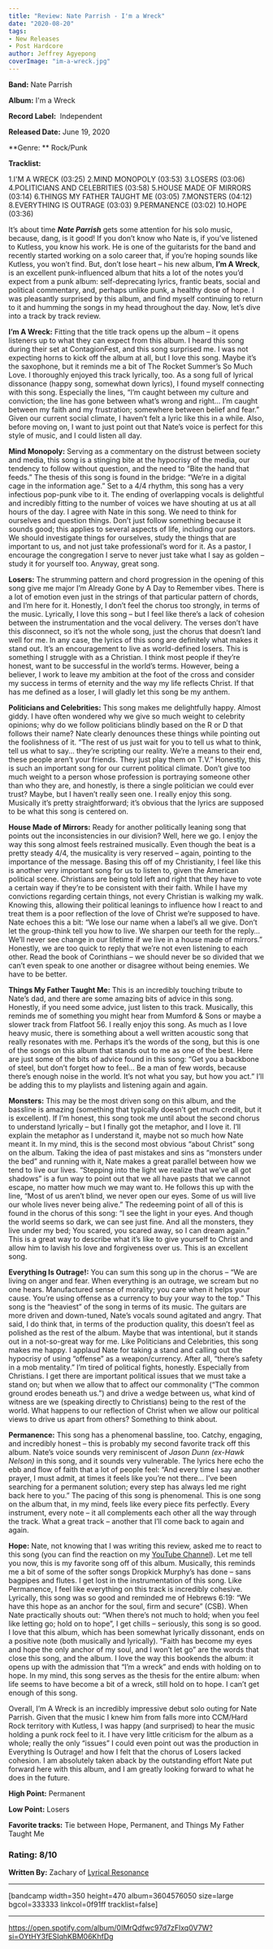 ```yaml
---
title: "Review: Nate Parrish - I'm a Wreck"
date: "2020-08-20"
tags:
- New Releases
- Post Hardcore
author: Jeffrey Agyepong
coverImage: "im-a-wreck.jpg"
---
```


**Band:** Nate Parrish

**Album:** I'm a Wreck

**Record Label:**  Independent

**Released Date:** June 19, 2020

**Genre: ** Rock/Punk

**Tracklist:**

1.I'M A WRECK (03:25) 2.MIND MONOPOLY (03:53) 3.LOSERS (03:06) 4.POLITICIANS AND CELEBRITIES (03:58) 5.HOUSE MADE OF MIRRORS (03:14) 6.THINGS MY FATHER TAUGHT ME (03:05) 7.MONSTERS (04:12) 8.EVERYTHING IS OUTRAGE (03:03) 9.PERMANENCE (03:02) 10.HOPE (03:36)

It’s about time **_Nate Parrish_** gets some attention for his solo music, because, dang, is it good! If you don’t know who Nate is, if you’ve listened to Kutless, you know his work. He is one of the guitarists for the band and recently started working on a solo career that, if you’re hoping sounds like Kutless, you won’t find. But, don’t lose heart – his new album, **I’m A Wreck**, is an excellent punk-influenced album that hits a lot of the notes you’d expect from a punk album: self-deprecating lyrics, frantic beats, social and political commentary, and, perhaps unlike punk, a healthy dose of hope. I was pleasantly surprised by this album, and find myself continuing to return to it and humming the songs in my head throughout the day. Now, let’s dive into a track by track review.

**I’m A Wreck:** Fitting that the title track opens up the album – it opens listeners up to what they can expect from this album. I heard this song during their set at ContagionFest, and this song surprised me. I was not expecting horns to kick off the album at all, but I love this song. Maybe it’s the saxophone, but it reminds me a bit of The Rocket Summer’s So Much Love. I thoroughly enjoyed this track lyrically, too. As a song full of lyrical dissonance (happy song, somewhat down lyrics), I found myself connecting with this song. Especially the lines, “I’m caught between my culture and conviction; the line has gone between what’s wrong and right… I’m caught between my faith and my frustration; somewhere between belief and fear.” Given our current social climate, I haven’t felt a lyric like this in a while. Also, before moving on, I want to just point out that Nate’s voice is perfect for this style of music, and I could listen all day.

**Mind Monopoly:** Serving as a commentary on the distrust between society and media, this song is a stinging bite at the hypocrisy of the media, our tendency to follow without question, and the need to “Bite the hand that feeds.” The thesis of this song is found in the bridge: “We’re in a digital cage in the information age.” Set to a 4/4 rhythm, this song has a very infectious pop-punk vibe to it. The ending of overlapping vocals is delightful and incredibly fitting to the number of voices we have shouting at us at all hours of the day. I agree with Nate in this song. We need to think for ourselves and question things. Don’t just follow something because it sounds good; this applies to several aspects of life, including our pastors. We should investigate things for ourselves, study the things that are important to us, and not just take professional’s word for it. As a pastor, I encourage the congregation I serve to never just take what I say as golden – study it for yourself too. Anyway, great song.

**Losers:** The strumming pattern and chord progression in the opening of this song give me major I’m Already Gone by A Day to Remember vibes. There is a lot of emotion even just in the strings of that particular pattern of chords, and I’m here for it. Honestly, I don’t feel the chorus too strongly, in terms of the music. Lyrically, I love this song – but I feel like there’s a lack of cohesion between the instrumentation and the vocal delivery. The verses don’t have this disconnect, so it’s not the whole song, just the chorus that doesn’t land well for me. In any case, the lyrics of this song are definitely what makes it stand out. It’s an encouragement to live as world-defined losers. This is something I struggle with as a Christian. I think most people if they’re honest, want to be successful in the world’s terms. However, being a believer, I work to leave my ambition at the foot of the cross and consider my success in terms of eternity and the way my life reflects Christ. If that has me defined as a loser, I will gladly let this song be my anthem.

**Politicians and Celebrities:** This song makes me delightfully happy. Almost giddy. I have often wondered why we give so much weight to celebrity opinions; why do we follow politicians blindly based on the R or D that follows their name? Nate clearly denounces these things while pointing out the foolishness of it. “The rest of us just wait for you to tell us what to think, tell us what to say… they’re scripting our reality. We’re a means to their end, these people aren’t your friends. They just play them on T.V.” Honestly, this is such an important song for our current political climate. Don’t give too much weight to a person whose profession is portraying someone other than who they are, and honestly, is there a single politician we could ever trust? Maybe, but I haven’t really seen one. I really enjoy this song. Musically it’s pretty straightforward; it’s obvious that the lyrics are supposed to be what this song is centered on.

**House Made of Mirrors:** Ready for another politically leaning song that points out the inconsistencies in our division? Well, here we go. I enjoy the way this song almost feels restrained musically. Even though the beat is a pretty steady 4/4, the musicality is very reserved – again, pointing to the importance of the message. Basing this off of my Christianity, I feel like this is another very important song for us to listen to, given the American political scene. Christians are being told left and right that they have to vote a certain way if they’re to be consistent with their faith. While I have my convictions regarding certain things, not every Christian is walking my walk. Knowing this, allowing their political leanings to influence how I react to and treat them is a poor reflection of the love of Christ we’re supposed to have. Nate echoes this a bit: “We lose our name when a label’s all we give. Don’t let the group-think tell you how to live. We sharpen our teeth for the reply… We’ll never see change in our lifetime if we live in a house made of mirrors.” Honestly, we are too quick to reply that we’re not even listening to each other. Read the book of Corinthians – we should never be so divided that we can’t even speak to one another or disagree without being enemies. We have to be better.

**Things My Father Taught Me:** This is an incredibly touching tribute to Nate’s dad, and there are some amazing bits of advice in this song. Honestly, if you need some advice, just listen to this track. Musically, this reminds me of something you might hear from Mumford & Sons or maybe a slower track from Flatfoot 56. I really enjoy this song. As much as I love heavy music, there is something about a well written acoustic song that really resonates with me. Perhaps it’s the words of the song, but this is one of the songs on this album that stands out to me as one of the best. Here are just some of the bits of advice found in this song: “Get you a backbone of steel, but don’t forget how to feel… Be a man of few words, because there’s enough noise in the world. It’s not what you say, but how you act.” I’ll be adding this to my playlists and listening again and again.

**Monsters:** This may be the most driven song on this album, and the bassline is amazing (something that typically doesn’t get much credit, but it is excellent). If I’m honest, this song took me until about the second chorus to understand lyrically – but I finally got the metaphor, and I love it. I’ll explain the metaphor as I understand it, maybe not so much how Nate meant it. In my mind, this is the second most obvious “about Christ” song on the album. Taking the idea of past mistakes and sins as “monsters under the bed” and running with it, Nate makes a great parallel between how we tend to live our lives. “Stepping into the light we realize that we’ve all got shadows” is a fun way to point out that we all have pasts that we cannot escape, no matter how much we may want to. He follows this up with the line, “Most of us aren’t blind, we never open our eyes. Some of us will live our whole lives never being alive.” The redeeming point of all of this is found in the chorus of this song: “I see the light in your eyes. And though the world seems so dark, we can see just fine. And all the monsters, they live under my bed; You scared, you scared away, so I can dream again.” This is a great way to describe what it’s like to give yourself to Christ and allow him to lavish his love and forgiveness over us. This is an excellent song.

**Everything Is Outrage!:** You can sum this song up in the chorus – “We are living on anger and fear. When everything is an outrage, we scream but no one hears. Manufactured sense of morality; you care when it helps your cause. You’re using offense as a currency to buy your way to the top.” This song is the “heaviest” of the song in terms of its music. The guitars are more driven and down-tuned, Nate’s vocals sound agitated and angry. That said, I do think that, in terms of the production quality, this doesn’t feel as polished as the rest of the album. Maybe that was intentional, but it stands out in a not-so-great way for me. Like Politicians and Celebrities, this song makes me happy. I applaud Nate for taking a stand and calling out the hypocrisy of using “offense” as a weapon/currency. After all, “there’s safety in a mob mentality.” I’m tired of political fights, honestly. Especially from Christians. I get there are important political issues that we must take a stand on; but when we allow that to affect our commonality (“The common ground erodes beneath us.”) and drive a wedge between us, what kind of witness are we (speaking directly to Christians) being to the rest of the world. What happens to our reflection of Christ when we allow our political views to drive us apart from others? Something to think about.

**Permanence:** This song has a phenomenal bassline, too. Catchy, engaging, and incredibly honest – this is probably my second favorite track off this album. Nate’s voice sounds very reminiscent of _Jason Dunn (ex-Hawk Nelson)_ in this song, and it sounds very vulnerable. The lyrics here echo the ebb and flow of faith that a lot of people feel: “And every time I say another prayer, I must admit, at times it feels like you’re not there… I’ve been searching for a permanent solution; every step has always led me right back here to you.” The pacing of this song is phenomenal. This is one song on the album that, in my mind, feels like every piece fits perfectly. Every instrument, every note – it all complements each other all the way through the track. What a great track – another that I’ll come back to again and again.

**Hope:** Nate, not knowing that I was writing this review, asked me to react to this song (you can find the reaction on my [YouTube Channel](https://www.youtube.com/channel/UCPtHnXMx7APZGv91ItLaLEw)). Let me tell you now, this is my favorite song off of this album. Musically, this reminds me a bit of some of the softer songs Dropkick Murphy’s has done – sans bagpipes and flutes. I get lost in the instrumentation of this song. Like Permanence, I feel like everything on this track is incredibly cohesive. Lyrically, this song was so good and reminded me of Hebrews 6:19: “We have this hope as an anchor for the soul, firm and secure” (CSB). When Nate practically shouts out: “When there’s not much to hold; when you feel like letting go; hold on to hope”, I get chills – seriously, this song is so good. I love that this album, which has been somewhat lyrically dissonant, ends on a positive note (both musically and lyrically). “Faith has become my eyes and hope the only anchor of my soul, and I won’t let go” are the words that close this song, and the album. I love the way this bookends the album: it opens up with the admission that “I’m a wreck” and ends with holding on to hope. In my mind, this song serves as the thesis for the entire album: when life seems to have become a bit of a wreck, still hold on to hope. I can’t get enough of this song.

Overall, I’m A Wreck is an incredibly impressive debut solo outing for Nate Parrish. Given that the music I knew him from falls more into CCM/Hard Rock territory with Kutless, I was happy (and surprised) to hear the music holding a punk rock feel to it. I have very little criticism for the album as a whole; really the only “issues” I could even point out was the production in Everything Is Outrage! and how I felt that the chorus of Losers lacked cohesion. I am absolutely taken aback by the outstanding effort Nate put forward here with this album, and I am greatly looking forward to what he does in the future.

**High Point:** Permanent

**Low Point:** Losers

 **Favorite tracks:** Tie between Hope, Permanent, and Things My Father Taught Me

### Rating: 8/10

**Written By:** Zachary of [Lyrical Resonance](https://www.youtube.com/channel/UCPtHnXMx7APZGv91ItLaLEw)

* * *

\[bandcamp width=350 height=470 album=3604576050 size=large bgcol=333333 linkcol=0f91ff tracklist=false\]

* * *

https://open.spotify.com/album/0IMrQdfwc97d7zFlxq0V7W?si=OYtHY3fESIqhKBM06KhfDg
